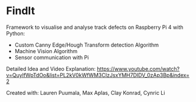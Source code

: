 # FindIt

Framework to visualise and analyse track defects on Raspberry Pi 4 with Python: 

- Custom Canny Edge/Hough Transform detection Algorithm
- Machine Vision Algorithm
- Sensor communication with Pi

Detailed Idea and Video Explanation: https://www.youtube.com/watch?v=QuylfWpTdOo&list=PL2kV0kWfWM3CIzJsxYMH7DIDV_0zAp3Bp&index=2

Created with: Lauren  Puumala, Max Aplas, Clay Konrad, Cynric Li
